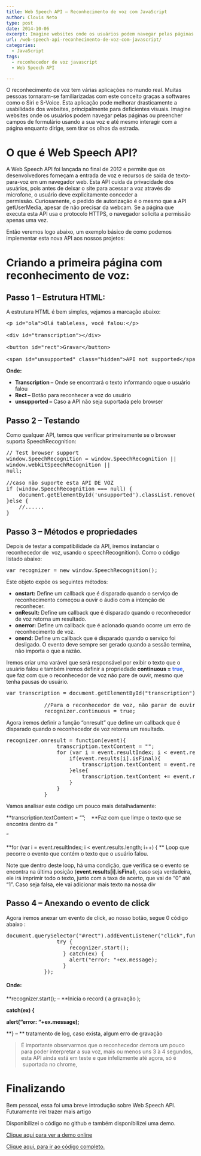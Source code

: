 ```yaml
---
title: Web Speech API – Reconhecimento de voz com JavaScript
author: Clovis Neto
type: post
date: 2014-10-06
excerpt: Imagine websites onde os usuários podem navegar pelas páginas ou preencher campos de formulário usando a sua voz e até mesmo interagir com a página enquanto dirige, sem tirar os olhos da estrada.
url: /web-speech-api-reconhecimento-de-voz-com-javascript/
categories:
  - JavaScript
tags:
  - reconhecedor de voz javascript
  - Web Speech API

---
```

O reconhecimento de voz tem várias aplicações no mundo real. Muitas pessoas tornaram-se familiarizadas com este conceito graças a softwares como o Siri e S-Voice. Esta aplicação pode melhorar drasticamente a usabilidade dos websites, principalmente para deficientes visuais. Imagine websites onde os usuários podem navegar pelas páginas ou preencher campos de formulário usando a sua voz e até mesmo interagir com a página enquanto dirige, sem tirar os olhos da estrada.

# O que é Web Speech API?

A Web Speech API foi lançada no final de 2012 e permite que os desenvolvedores forneçam a entrada de voz e recursos de saída de texto-para-voz em um navegador web. Esta API cuida da privacidade dos usuários, pois antes de deixar o site para acessar a voz através do microfone, o usuário deve explicitamente conceder a permissão. Curiosamente, o pedido de autorização é o mesmo que a API getUserMedia, apesar de não precisar da webcam. Se a página que executa esta API usa o protocolo HTTPS, o navegador solicita a permissão apenas uma vez.

Então veremos logo abaixo, um exemplo básico de como podemos implementar esta nova API aos nossos projetos:

# Criando a primeira página com reconhecimento de voz:

## Passo 1 &#8211; Estrutura HTML:

A estrutura HTML é bem simples, vejamos a marcação abaixo:

<pre class="lang-html">&lt;p id="ola"&gt;Olá tableless, você falou:&lt;/p&gt;

&lt;div id="transcription"&gt;&lt;/div&gt;

&lt;button id="rect"&gt;Gravar&lt;/button&gt;

&lt;span id="unsupported" class="hidden"&gt;API not supported&lt;/span&gt;
</pre>

**Onde:**

  * **Transcription &#8211;** Onde se encontrará o texto informando oque o usuário falou
  * **Rect &#8211;** Botão para reconhecer a voz do usuário
  * **unsupported &#8211;** Caso a API não seja suportada pelo browser

## Passo 2 &#8211; Testando

Como qualquer API, temos que verificar primeiramente se o browser suporta SpeechRecognition:

<pre class="lang-javascript">// Test browser support
window.SpeechRecognition = window.SpeechRecognition ||
window.webkitSpeechRecognition ||
null;

//caso não suporte esta API DE VOZ            
if (window.SpeechRecognition === null) {
	document.getElementById('unsupported').classList.remove('hidden');
}else {
	//......
}
</pre>

## Passo 3 &#8211; Métodos e propriedades

Depois de testar a compatibilidade da API, iremos instanciar o reconhecedor de  voz, usando o speechRecognition(). Como o código listado abaixo:

<pre class="lang-javascript">var recognizer = new window.SpeechRecognition();
</pre>

Este objeto expõe os seguintes métodos:

  * **onstart:** Define um callback que é disparado quando o serviço de reconhecimento começou a ouvir o áudio com a intenção de reconhecer.
  * **onResult:** Define um callback que é disparado quando o reconhecedor de voz retorna um resultado.
  * **onerror:** Define um callback que é acionado quando ocorre um erro de reconhecimento de voz.
  *  **onend:** Define um callback que é disparado quando o serviço foi desligado. O evento deve sempre ser gerado quando a sessão termina, não importa o que a razão.

Iremos criar uma varável que será responsável por exibir o texto que o usuário falou e também iremos definir a propriedade **continuous = <span style="color: #3366ff">true</span>**, que faz com que o reconhecedor de voz não pare de ouvir, mesmo que tenha pausas do usuário.

<pre class="lang-html">var transcription = document.getElementById("transcription");

        	//Para o reconhecedor de voz, não parar de ouvir, mesmo que tenha pausas no usuario
        	recognizer.continuous = true;
</pre>

Agora iremos definir a função &#8220;onresult&#8221; que define um callback que é disparado quando o reconhecedor de voz retorna um resultado.

<pre class="lang-javascript">recognizer.onresult = function(event){
        		transcription.textContent = "";
        		for (var i = event.resultIndex; i &lt; event.results.length; i++) {
        			if(event.results[i].isFinal){
        				transcription.textContent = event.results[i][0].transcript+' (Taxa de acerto [0/1] : ' + event.results[i][0].confidence + ')';
        			}else{
		            	transcription.textContent += event.results[i][0].transcript;
        			}
        		}
        	}
</pre>

Vamos analisar este código um pouco mais detalhadamente:
  
**transcription.textContent = &#8220;&#8221;;    **Faz com que limpe o texto que se encontra dentro da &#8220;<div id=&#8221;transcription&#8221;>&#8221;

**for (var i = event.resultIndex; i < event.results.length; i++) { ** Loop que pecorre o evento que contém o texto que o usuário falou.

Note que dentro deste loop, há uma condição, que verifica se o evento se encontra na última posição (**event.results[i].isFinal**), caso seja verdadeira, ele irá imprimir todo o texto, junto com a taxa de acerto, que vai de &#8220;0&#8221; até &#8220;1&#8221;. Caso seja falsa, ele vai adicionar mais texto na nossa div

## Passo 4 &#8211; Anexando o evento de click

Agora iremos anexar um evento de click, ao nosso botão, segue 0 código abaixo :

<pre class="lang-javascript">document.querySelector("#rect").addEventListener("click",function(){
        		try {
		            recognizer.start();
		          } catch(ex) {
		          	alert("error: "+ex.message);
		          }
        	});
</pre>

#### Onde:

**recognizer.start(); &#8211; **Inicia o record ( a gravação );

**catch(ex) {**
  
 **alert(&#8220;error: &#8220;+ex.message);**
  
 **} &#8211; ** tratamento de log, caso exista, algum erro de gravação

> É importante observarmos que o reconhecedor demora um pouco para poder interpretar a sua voz, mais ou menos uns 3 à 4 segundos, esta API ainda está em teste e que infelizmente até agora, só é  suportada no chrome,

# Finalizando

Bem pessoal, essa foi uma breve introdução sobre Web Speech API. Futuramente irei trazer mais artigo

Disponibilizei o código no github e também disponibilizei uma demo.

<a title="View Demo " href="http://clovisdasilvaneto.github.io/speechRecognition/" target="_blank">Clique aqui para ver a demo online</a>

<a title="ver o código completo" href="https://github.com/clovisdasilvaneto/speechRecognition/blob/master/meu_artigo.html" target="_blank">Clique aqui, para ir ao código completo.</a>